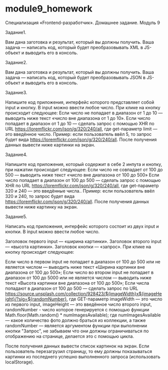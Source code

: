 # module9_homework
Специализация «Frontend-разработчик». Домашнее задание. Модуль 9

Задание1.

Вам дана заготовка и результат, который вы должны получить. Ваша задача — написать код, 
который будет преобразовывать XML в JS-объект и выводить его в консоль.
 
Задание2.

Вам дана заготовка и результат, который вы должны получить. Ваша задача — написать код, 
который будет преобразовывать JSON в JS-объект и выводить его в консоль.

Задание3.     

Напишите код приложения, интерфейс которого представляет собой input и кнопку. В input можно ввести любое число. 
При клике на кнопку происходит следующее:
Если число не попадает в диапазон от 1 до 10 — выводить ниже текст «число вне диапазона от 1 до 10».
Если число попадает в диапазон от 1 до 10 — сделать запрос c помощью XHR по URL
https://loremflickr.com/json/g/320/240/all, 
где get-параметр limit — это введённое число.
Пример: если пользователь ввёл 5, то запрос будет вида https://loremflickr.com/json/g/320/240/all.
После получения данных вывести ниже картинки на экран.
                
Задание4. 

Напишите код приложения, который содержит в себе 2 инпута и кнопку, при нажатии происходит следующее:
Если число не совпадает от 100 до 500 — выводить ниже текст «число вне диапазона от 100 до 500»
Если число попадает в диапазон от 100 до 500 — сделать запрос c помощью XHR по URL 
https://loremflickr.com/json/g/320/240/all, 
где get-параметр 320 и 240 — это введённые числа..
Пример: если пользователь ввёл 320 и 240, то запрос будет вида https://loremflickr.com/json/g/320/240/all.
После получения данных вывести ниже картинку на экран.
                 
Задание5.

Написать код приложения, интерфейс которого состоит из двух input и кнопки. В input можно ввести любое число.

Заголовок первого input — «ширина картинки».
Заголовок второго input — «высота картинки».
Заголовок кнопки — «запрос».
При клике на кнопку происходит следующее:

Если число в первом input не попадает в диапазон от 100 до 500 или не является числом — выводить ниже текст
«Ширина картинки вне диапазона от 100 до 500»;
Если число во втором input не попадает в диапазон от 100 до 5000 или не является числом — выводить ниже текст 
«Высота картинки вне диапазона от 100 до 500»;
Если числа попадают в диапазон от 100 до 500 — сделать запрос по URL
https://source.unsplash.com/collection/928423/${imageWidth}x${imageHeight}/?sig=${randomNumber},
                  где GET-параметр imageWidth — это число из первого input, imageHeight — это введённое число второго input, 
                  randomNumber - число которое генерируется с помощью функции Math.floor(Math.random() * numImagesAvailable);
                  где numImagesAvailable — какое количество фото должно браться из коллекции, а также randomNumber — является 
                  аргументом функции при выполнении кнопки "Запрос", не забываем что они должны ограничиваться по отображению на
                  странице, делается это с помощью цикла.

После получения данных вывести список картинок на экран.
Если пользователь перезагрузил страницу, то ему должны показываться картинки из последнего 
успешно выполненного запроса (использовать localStorage).
